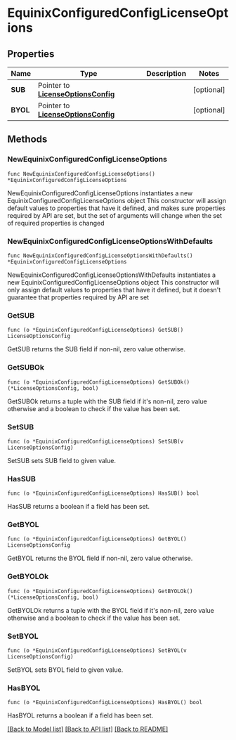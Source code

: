 # EquinixConfiguredConfigLicenseOptions

## Properties

Name | Type | Description | Notes
------------ | ------------- | ------------- | -------------
**SUB** | Pointer to [**LicenseOptionsConfig**](LicenseOptionsConfig.md) |  | [optional] 
**BYOL** | Pointer to [**LicenseOptionsConfig**](LicenseOptionsConfig.md) |  | [optional] 

## Methods

### NewEquinixConfiguredConfigLicenseOptions

`func NewEquinixConfiguredConfigLicenseOptions() *EquinixConfiguredConfigLicenseOptions`

NewEquinixConfiguredConfigLicenseOptions instantiates a new EquinixConfiguredConfigLicenseOptions object
This constructor will assign default values to properties that have it defined,
and makes sure properties required by API are set, but the set of arguments
will change when the set of required properties is changed

### NewEquinixConfiguredConfigLicenseOptionsWithDefaults

`func NewEquinixConfiguredConfigLicenseOptionsWithDefaults() *EquinixConfiguredConfigLicenseOptions`

NewEquinixConfiguredConfigLicenseOptionsWithDefaults instantiates a new EquinixConfiguredConfigLicenseOptions object
This constructor will only assign default values to properties that have it defined,
but it doesn't guarantee that properties required by API are set

### GetSUB

`func (o *EquinixConfiguredConfigLicenseOptions) GetSUB() LicenseOptionsConfig`

GetSUB returns the SUB field if non-nil, zero value otherwise.

### GetSUBOk

`func (o *EquinixConfiguredConfigLicenseOptions) GetSUBOk() (*LicenseOptionsConfig, bool)`

GetSUBOk returns a tuple with the SUB field if it's non-nil, zero value otherwise
and a boolean to check if the value has been set.

### SetSUB

`func (o *EquinixConfiguredConfigLicenseOptions) SetSUB(v LicenseOptionsConfig)`

SetSUB sets SUB field to given value.

### HasSUB

`func (o *EquinixConfiguredConfigLicenseOptions) HasSUB() bool`

HasSUB returns a boolean if a field has been set.

### GetBYOL

`func (o *EquinixConfiguredConfigLicenseOptions) GetBYOL() LicenseOptionsConfig`

GetBYOL returns the BYOL field if non-nil, zero value otherwise.

### GetBYOLOk

`func (o *EquinixConfiguredConfigLicenseOptions) GetBYOLOk() (*LicenseOptionsConfig, bool)`

GetBYOLOk returns a tuple with the BYOL field if it's non-nil, zero value otherwise
and a boolean to check if the value has been set.

### SetBYOL

`func (o *EquinixConfiguredConfigLicenseOptions) SetBYOL(v LicenseOptionsConfig)`

SetBYOL sets BYOL field to given value.

### HasBYOL

`func (o *EquinixConfiguredConfigLicenseOptions) HasBYOL() bool`

HasBYOL returns a boolean if a field has been set.


[[Back to Model list]](../README.md#documentation-for-models) [[Back to API list]](../README.md#documentation-for-api-endpoints) [[Back to README]](../README.md)


